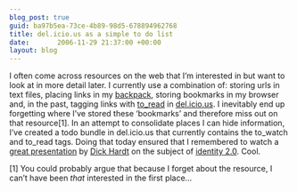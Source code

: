 ```yaml
---
blog_post: true
guid: ba97b5ea-73ce-4b89-98d5-678894962768
title: del.icio.us as a simple to do list
date:       2006-11-29 21:37:00 +00:00
layout: blog
---
```


I often come across resources on the web that I’m interested in but want
to look at in more detail later. I currently use a combination of:
storing urls in text files, placing links in my
[backpack](http://www.backpackit.com), storing bookmarks in my browser
and, in the past, tagging links with
[to\_read](http://del.icio.us/tag/to_read) in
[del.icio.us](http://del.icio.us). I inevitably end up forgetting where
I’ve stored these ‘bookmarks’ and therefore miss out on that
resource[1]. In an attempt to consolidate places I can hide information,
I’ve created a todo bundle in del.icio.us that currently contains the
to\_watch and to\_read tags. Doing that today ensured that I remembered
to watch a [great
presentation](http://www.identity20.com/media/OSCON2005/) by [Dick
Hardt](http://blame.ca/dick/) on the subject of [identity
2.0](http://www.identity20.com). Cool.

[1] You could probably argue that because I forget about the resource, I
can’t have been *that* interested in the first place…
